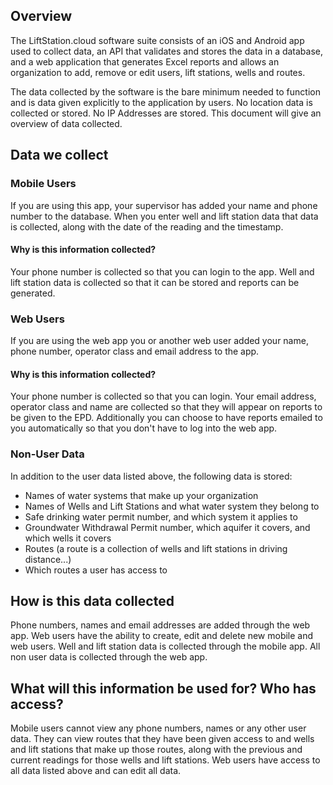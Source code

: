 ## Overview

The LiftStation.cloud software suite consists of an iOS and Android app used to collect data, an API that validates and stores the data in a database, and a web application that generates Excel reports and allows an organization to add, remove or edit users, lift stations, wells and routes. 

The data collected by the software is the bare minimum needed to function and is data given explicitly to the application by users. No location data is collected or stored. No IP Addresses are stored. This document will give an overview of data collected.

## Data we collect
### Mobile Users
If you are using this app, your supervisor has added your name and phone number to the database. When you enter well and lift station data that data is collected, along with the date of the reading and the timestamp.

#### Why is this information collected?
Your phone number is collected so that you can login to the app. Well and lift station data is collected so that it can be stored and reports can be generated. 

### Web Users
If you are using the web app you or another web user added your name, phone number, operator class and email address to the app. 

#### Why is this information collected?
Your phone number is collected so that you can login. Your email address, operator class and name are collected so that they will appear on reports to be given to the EPD. Additionally you can choose to have reports emailed to you automatically so that you don't have to log into the web app.

### Non-User Data
In addition to the user data listed above, the following data is stored: 
- Names of water systems that make up your organization
- Names of Wells and Lift Stations and what water system they belong to
- Safe drinking water permit number, and which system it applies to
- Groundwater Withdrawal Permit number, which aquifer it covers, and which wells it covers
- Routes (a route is a collection of wells and lift stations in driving distance...)
- Which routes a user has access to

## How is this data collected
Phone numbers, names and email addresses are added through the web app. Web users have the ability to create, edit and delete new mobile and web users. Well and lift station data is collected through the mobile app. All non user data is collected through the web app.

## What will this information be used for? Who has access?
Mobile users cannot view any phone numbers, names or any other user data. They can view routes that they have been given access to and wells and lift stations that make up those routes, along with the previous and current readings for those wells and lift stations. Web users have access to all data listed above and can edit all data.
